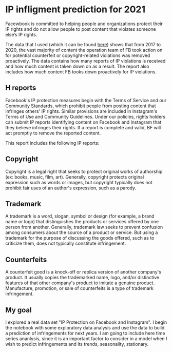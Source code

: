 # IP infligment prediction for 2021

  Facewbook is committed to helping people and organizations protect their IP rights and do not allow people to post content that violates someone else’s IP rights.

  The data that I used (which it can be found [here](https://transparency.fb.com/data/intellectual-property/protecting-intellectual-property-rights/)) shows that from 2017 to 2020, the vast majority of content the operation team of FB took action on for potential counterfeit or copyright-related violations was removed proactively. The data contains how many reports of IP violations is received and how much content is taken down on as a result. The report also includes how much content FB tooks down proactively for IP violations.

## H reports
  Facebook's IP protection measures begin with the Terms of Service and our Community Standards, which prohibit people from posting content that infringes others' IP rights. Similar provisions are included in Instagram's Terms of Use and Community Guidelines. Under our policies, rights holders can submit IP reports identifying content on Facebook and Instagram that they believe infringes their rights. If a report is complete and valid, BF will act promptly to remove the reported content.

  This report includes the following IP reports:
## Copyright
  Copyright is a legal right that seeks to protect original works of authorship (ex: books, music, film, art). Generally, copyright protects original expression such as words or images, but copyright typically does not prohibit fair uses of an author's expression, such as a parody.
## Trademark
  A trademark is a word, slogan, symbol or design (for example, a brand name or logo) that distinguishes the products or services offered by one person from another. Generally, trademark law seeks to prevent confusion among consumers about the source of a product or service. But using a trademark for the purpose of discussing the goods offered, such as to criticize them, does not typically constitute infringement.
## Counterfeits
  A counterfeit good is a knock-off or replica version of another company's product. It usually copies the trademarked name, logo, and/or distinctive features of that other company's product to imitate a genuine product. Manufacture, promotion, or sale of counterfeits is a type of trademark infringement.

## My goal 
  I explored a real data set "IP Protection on Facebook and Instagram". I begin the notebook with some exploratory data analysis and use the data to build a prediction of infringements for next years. I am going to include here time series ananlysis, since it is an important factor to consider in a model when I wish to predict infringements and its trends, seasonality, stationary.
